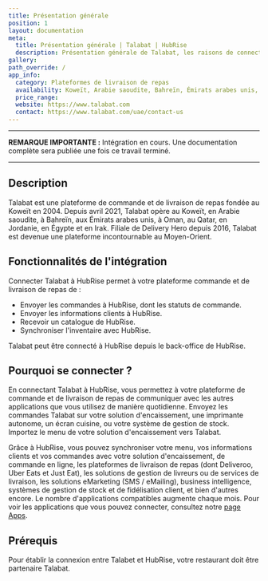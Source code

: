 ```yaml
---
title: Présentation générale
position: 1
layout: documentation
meta:
  title: Présentation générale | Talabat | HubRise
  description: Présentation générale de Talabat, les raisons de connecter votre plateforme de livraison de repas à HubRise et les fonctionnalités de l'intégration avec HubRise.
gallery:
path_override: /
app_info:
  category: Plateformes de livraison de repas
  availability: Koweït, Arabie saoudite, Bahreïn, Émirats arabes unis, Oman, Qatar, Jordanie, Égypte et Irak
  price_range:
  website: https://www.talabat.com
  contact: https://www.talabat.com/uae/contact-us
---
```


---

**REMARQUE IMPORTANTE :** Intégration en cours. Une documentation complète sera publiée une fois ce travail terminé.

---

## Description

Talabat est une plateforme de commande et de livraison de repas fondée au Koweït en 2004. Depuis avril 2021, Talabat opère au Koweït, en Arabie saoudite, à Bahreïn, aux Émirats arabes unis, à Oman, au Qatar, en Jordanie, en Égypte et en Irak. Filiale de Delivery Hero depuis 2016, Talabat est devenue une plateforme incontournable au Moyen-Orient.

## Fonctionnalités de l'intégration

Connecter Talabat à HubRise permet à votre plateforme commande et de livraison de repas de :

- Envoyer les commandes à HubRise, dont les statuts de commande.
- Envoyer les informations clients à HubRise.
- Recevoir un catalogue de HubRise.
- Synchroniser l'inventaire avec HubRise.

Talabat peut être connecté à HubRise depuis le back-office de HubRise.

## Pourquoi se connecter ?

En connectant Talabat à HubRise, vous permettez à votre plateforme de commande et de livraison de repas de communiquer avec les autres applications que vous utilisez de manière quotidienne. Envoyez les commandes Talabat sur votre solution d'encaissement, une imprimante autonome, un écran cuisine, ou votre système de gestion de stock. Importez le menu de votre solution d'encaissement vers Talabat.

Grâce à HubRise, vous pouvez synchroniser votre menu, vos informations clients et vos commandes avec votre solution d'encaissement, de commande en ligne, les plateformes de livraison de repas (dont Deliveroo, Uber Eats et Just Eat), les solutions de gestion de livreurs ou de services de livraison, les solutions eMarketing (SMS / eMailing), business intelligence, systèmes de gestion de stock et de fidélisation client, et bien d'autres encore. Le nombre d'applications compatibles augmente chaque mois. Pour voir les applications que vous pouvez connecter, consultez notre [page Apps](/apps).

## Prérequis

Pour établir la connexion entre Talabet et HubRise, votre restaurant doit être partenaire Talabat.
